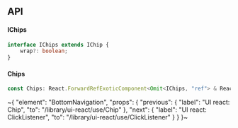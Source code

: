 

## API

#### IChips

```ts
interface IChips extends IChip {
    wrap?: boolean;
}
```

#### Chips

```ts
const Chips: React.ForwardRefExoticComponent<Omit<IChips, "ref"> & React.RefAttributes<unknown>>;
```


~{
  "element": "BottomNavigation",
  "props": {
    "previous": {
      "label": "UI react: Chip",
      "to": "/library/ui-react/use/Chip"
    },
    "next": {
      "label": "UI react: ClickListener",
      "to": "/library/ui-react/use/ClickListener"
    }
  }
}~
